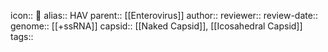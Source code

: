 icon:: 🦠
alias:: HAV
parent:: [[Enterovirus]] 
author::
reviewer::
review-date::
genome:: [[+ssRNA]] 
capsid:: [[Naked Capsid]], [[Icosahedral Capsid]] 
tags::

